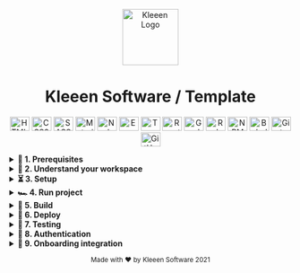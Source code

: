 <p align="center">
  <img
    alt="Kleeen Logo"
    height="100"
    src="https://staging4.kleeen.software/wp-content/uploads/2019/05/cropped-ks-favicon-1.png"
    width="100"
  >
</p>
<h1 align="center">
  Kleeen Software / Template
</h1>

<p align="center">
  <img alt="HTML5" width="35" height="25" src="https://cdn.jsdelivr.net/gh/devicons/devicon/icons/html5/html5-original-wordmark.svg" />
  <img alt="CSS3" width="35" height="25" src="https://cdn.jsdelivr.net/gh/devicons/devicon/icons/css3/css3-original-wordmark.svg" />
  <img alt="SASS" width="35" height="25" src="https://cdn.jsdelivr.net/gh/devicons/devicon/icons/sass/sass-original.svg" />
  <img alt="Material UI" width="35" height="25" src="https://cdn.jsdelivr.net/gh/devicons/devicon/icons/materialui/materialui-original.svg" />
  <img alt="NodeJS" width="35" height="25" src="https://cdn.jsdelivr.net/gh/devicons/devicon/icons/nodejs/nodejs-original-wordmark.svg" />
  <img alt="Express" width="35" height="25" src="https://cdn.jsdelivr.net/gh/devicons/devicon/icons/express/express-original.svg" />
  <img alt="TypeScript" width="35" height="25" src="https://cdn.jsdelivr.net/gh/devicons/devicon/icons/typescript/typescript-original.svg" />
  <img alt="ReactJS" width="35" height="25" src="https://cdn.jsdelivr.net/gh/devicons/devicon/icons/react/react-original-wordmark.svg" />
  <img alt="GraphQL" width="35" height="25" src="https://cdn.jsdelivr.net/gh/devicons/devicon/icons/graphql/graphql-plain-wordmark.svg" />
  <img alt="Redux" width="35" height="25" src="https://cdn.jsdelivr.net/gh/devicons/devicon/icons/redux/redux-original.svg" />
  <img alt="NPM" width="35" height="25" src="https://cdn.jsdelivr.net/gh/devicons/devicon/icons/npm/npm-original-wordmark.svg" />
  <img alt="Babel" width="35" height="25" src="https://cdn.jsdelivr.net/gh/devicons/devicon/icons/babel/babel-original.svg" />
  <img alt="Git" width="35" height="25" src="https://cdn.jsdelivr.net/gh/devicons/devicon/icons/git/git-original-wordmark.svg" />
  <img alt="GitHub" width="35" height="25" src="https://cdn.jsdelivr.net/gh/devicons/devicon/icons/github/github-original.svg" />
</p>

<details>
  <summary><b>🧰  1. Prerequisites</b></summary>

You need to have a basic understanding of **`JavaScript`**, **`Node.js`**, and **`NPM`** to continue.

##### 1.1 _Install Node Version Manager_

We recommend to use [NVM](https://github.com/nvm-sh/nvm).

```sh
  curl -o- https://raw.githubusercontent.com/nvm-sh/nvm/v0.37.2/install.sh | bash
```

Check GitHub repository to verify any change in [the installation process](https://github.com/nvm-sh/nvm#install--update-script).

##### 1.2 _Setup your .nvmrc file_

This project has a `.nvmrc` file containing the node version number supported and tested. [Check the repository to configure your terminal](https://github.com/nvm-sh/nvm#nvmrc).

Calling `nvm use` automatically in a directory with a `.nvmrc` file. If it finds it, it will switch to that version; if not, it will use the default version.

##### 1.3 _Install Node_

```sh
  nvm install <NODE_VERSION_ON_NVMRC_FILE>
  nvm use <NODE_VERSION_ON_NVMRC_FILE>
```

</details>

<details>
  <summary><b>🧭  2. Understand your workspace</b></summary>
  Run:

```sh
  npm run dep-graph
```

to see a diagram of the dependencies of your projects.

</details>

<details>
  <summary><b>⏳ 3. Setup</b></summary>

##### 3.1 _Install packages_

```sh
  npm install | bash
```

</details>

<details>
  <summary><b>🏎  4. Run project</b></summary>

You can run this **template** using the following commands in a different console.

To run both **_frontend_** and **_backend_**:

```sh
  npm run start
```

**Client only**

```sh
  npm run start:client
```

**API only**

```sh
  npm run start:api
```

</details>

<details>
  <summary><b>🚜  5. Build</b></summary>

##### 5.1 _Build_

```sh
  nx build cloud
```

to build the project. The build artifacts will be stored in the `dist/` directory. Use the `--prod` flag for a production build.

</details>

<details>
  <summary><b>🚀  6. Deploy</b></summary>

##### 6.1 _Deploy with Serverless Framework_

```sh
  npm install -g serverless@<CHECK_VERSION_AT_buildspec.yml_FILE>
```

</details>

<details>
  <summary><b>🧪  7. Testing</b></summary>

##### 7.1 _Unit tests_

```sh
  nx test cloud
```

to execute the unit tests via [Jest](https://jestjs.io).

```sh
  npm run affected:test
```

to execute the unit tests affected by a change.

##### 7.2 _E2E (end-to-end) tests_

By default, [Nx](https://nx.dev/react/cli/e2e) uses [Cypress](https://www.cypress.io) to run E2E tests.

Start Cypress with

```sh
  nx e2e {appName}-e2e --watch
```

to execute the end-to-end tests in Interactive Watch Mode.

Run e2e tests for the applications affected by changes.

```sh
  npm run affected:e2e
```

Run the respective .spec
Change files in your app, Cypress should re-run its tests.

</details>

<details>
  <summary><b>🔐  8. Authentication</b></summary>

##### 8.1 _How to add custom integrations_

**Kleeen Software** provides the option to extend the default _authentication_ or implements new ones.

To support custom workflows, **_`@kleeen/auth library`_** exposes a set of types and interfaces.

```javascript
import { Integrations, KSAuth } from '@kleeen/auth';
KSAuth.configure({
  authenticationHandler: new Integrations.CognitoAuthenticationHandler(),
});
```

##### 8.2 _IAuthenticationHandler base definition_

**_IAuthenticationHandler_** interface is the blueprint to implement different workflows.

Here is an example of a custom implementation:

```javascript
import 'firebase/auth';
import firebase from 'firebase/app';
import { Integrations } from '@kleeen/auth';

/* Your web app's Firebase configuration */
const firebaseConfig = {
  apiKey: '',
  authDomain: '',
  databaseURL: '',
  projectId: '',
  storageBucket: '',
  messagingSenderId: '',
  appId: '',
};

export class FirebaseAuthenticationHandler extends Integrations.AuthenticationHandler {
  constructor(config: typeof firebaseConfig = firebaseConfig) {
    super();
    /* Initialize Firebase */
    firebase.initializeApp(firebaseConfig);
  }

  /* Sign in a register user using username and password */
  async signIn(options: SignInOptions): Promise<IUser> {
    const { password, username } = options;
    const response = await firebase.auth().signInWithEmailAndPassword(username, password);
    return {
      ...response,
      email: response?.user?.email,
      getUsername: () => response?.user?.displayName,
      role: null, // Set here the default for the current user
      roles: [], // set here the list of roles assigned for the current user
    };
  }

  /**
   A function that takes a new context object and update it if needed
  @param {Record<string, any>} context is an existing context
  @return {Record<string, any>} with an updated context
  **/

  setContext(context: Record<string, any>): Record<string, any> {
    return {
      ...context,
      headers: {
        ...context.headers,
        MY_CUSTOM_HEADER: 'GOING HERE',
      },
    };
  }
}
```

##### 8.3 _Update the authentication handler_

Following is the example of configuring the **_KSAuth_** class to use the custom implementation.

```javascript
import { FirebaseAuthenticationHandler } from './google-firebase';
import firebaseConfiguration from './custom-implementations/firebase.json';

KSAuth.configure({
  authenticationHandler: new FirebaseAuthenticationHandler(firebaseConfiguration),
});
```

##### 8.4 _Running unit tests_

Run

```sh
  nx test auth
```

to execute the unit tests via [Jest](https://jestjs.io).

##### 8.5 _Login Role and UI Access Manager Integration_

To connect a login to the FE app, it's needed to implement an AuthenticationHandler like `libs/auth/src/lib/integrations/aws-cognito/aws-cognito.ts`, that is the one used in our own prototypes.

When implementing this 'authenticator,' the currentAuthenticatedUser function needs to return a shape like `{ ...anyUserInfoNeeded, role: 'ADMIN' }`, role its required, but if it's not provided, the access-control did not interfere with anything.

##### NOTES

- the role values depend on what the **_`apps/cloud/src/app/settings/role-access-keys.json`_** have on the permissions and can be any string.
- The **_role-access-keys.json_** is created for our generated UI proposes grouping each page into **_NAVIGATION_** key and next each page have **_WIDGETS_**, **_VIEWS_** and can have more specific components also can be extended but to also reflect access on the UI, the **_AccessControl_** component is needed.
- the UI implementation follows the rules and uses the **_access-manager_** module from the **_ks-ui-react_**.

</details>

<details>
  <summary><b>🎫  9. Onboarding integration</b></summary>

##### 9.1 _Relate paths_

onboarding settings = `apps/cloud/src/app/modules/generated/components/on-boarding/on-boarding.settings.ts`

##### 9.2 _How onboarding decides when to show_

The condition used to decide if the onBoarding shows is a combination between the onboarding settings (because the feature itself can be off) and the onboarding preferences redux state, the path in the redux state used for getting if the **`onBoarding`** should show is **`endUserPreference`**.**`onBoardingPreferences.showOnBoarding`**. That **`onBoardingPreferences`** is one of the props receive in the component below and can be manipulated with the response of the query **`getOnboardingPreferences`** (needs to be implemented in custom API).

##### 9.2 _Queries called by onboarding_

**`getOnboardingPreferences`**: is called at the start of **`onboarding`**, it filled the **`onBoardingPreferences`** state with the response so can be used to inject data to this custom component or disable the onboarding for certain users or cases.

**`setOnBoardingPreference`**: is call with the action **`preferencesActions.setOnBoardingPreference`** and it can be used to store some data related to **`onBoarding`** or set info related to user like turn off next **`onboarding`** for the same user.

##### 9.2 _PreferencesActions actions injected_

With the action **`preferencesActions.setOnBoardingPreference`** you can change the **`onBoardingPreferences`** state and it also calls a **`BE`** query **`setOnBoardingPreference`** (needs to be implemented in custom API) to save preferences for the **`onboarding`** (for example setting the flag in real **`BE`** to false so the user does not get the onboarding a second time).

##### 9.2 _Implemented in custom API_

Some of the queries that the **`onboarding`** throws does not have a **`BE`** query the catch it, all the firm and shape is defined on the **`FE`** but it needs to be added to the custom **`API schema`** and resolvers y order to getting it on the **`GraphQL`** middleware.

example on `apps/api/src/graphql/custom/operations/custom-schema.ts`

```javascript
export const customSchema = gql`
  extend type Query {
    getOnboardingPreferences: OnboardingPreferences
    setOnboardingPreferences(input: PreferencesInput): OnboardingPreferences
  }
`;
```

on `apps/api/src/graphql/custom/operations/custom-resolvers.ts`

```javascript
export const customResolvers: IResolvers = {
  Query: {
    getOnboardingPreferences: () => ({ showOnBoarding: true }),
    setOnboardingPreferences: (input) => ({ success: true }),
  },
};
```

Please refer to the official documentation about how to add your custom schema.

For more information please visit [Apollo GraphQL Documentation](https://www.apollographql.com/docs/apollo-server/schema/schema/)

All in these files can change except the shape and name of the export component.

</details>

<p align="center">
  <small>
    Made with ❤️  by Kleeen Software 2021
  </small>
</p>
